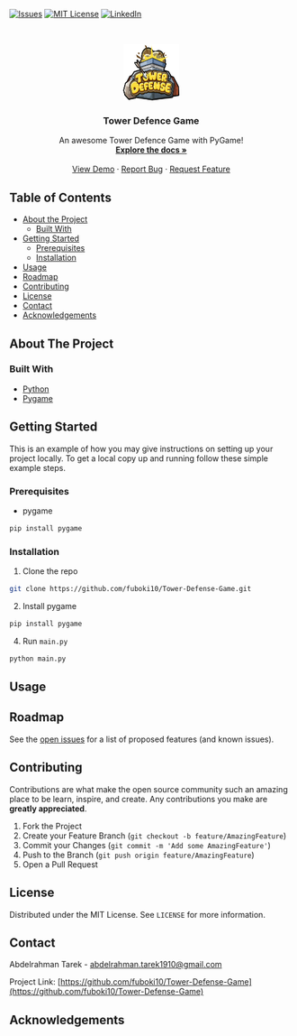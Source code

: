 <!--
*** Thanks for checking out this README Template. If you have a suggestion that would
*** make this better, please fork the repo and create a pull request or simply open
*** an issue with the tag "enhancement".
*** Thanks again! Now go create something AMAZING! :D
-->





<!-- PROJECT SHIELDS -->
<!--
*** I'm using markdown "reference style" links for readability.
*** Reference links are enclosed in brackets [ ] instead of parentheses ( ).
*** See the bottom of this document for the declaration of the reference variables
*** for contributors-url, forks-url, etc. This is an optional, concise syntax you may use.
*** https://www.markdownguide.org/basic-syntax/#reference-style-links
-->
<!--
[![Contributors][contributors-shield]][contributors-url]
[![Forks][forks-shield]][forks-url]
[![Stargazers][stars-shield]][stars-url]
-->
[![Issues][issues-shield]][issues-url]
[![MIT License][license-shield]][license-url]
[![LinkedIn][linkedin-shield]][linkedin-url]



<!-- PROJECT LOGO -->
<br />
<p align="center">
  <a href="https://github.com/fuboki10/Tower-Defense-Game">
    <img src="assets/logo.png" alt="Logo" width="100" height="100">
  </a>

  <h3 align="center">Tower Defence Game</h3>

  <p align="center">
    An awesome Tower Defence Game with PyGame!
    <br />
    <a href="https://github.com/fuboki10/Tower-Defense-Gamee"><strong>Explore the docs »</strong></a>
    <br />
    <br />
    <a href="https://github.com/fuboki10/Tower-Defense-Game">View Demo</a>
    ·
    <a href="https://github.com/fuboki10/Tower-Defense-Game/issues">Report Bug</a>
    ·
    <a href="https://github.com/fuboki10/Tower-Defense-Game/issues">Request Feature</a>
  </p>
</p>



<!-- TABLE OF CONTENTS -->
## Table of Contents

* [About the Project](#about-the-project)
  * [Built With](#built-with)
* [Getting Started](#getting-started)
  * [Prerequisites](#prerequisites)
  * [Installation](#installation)
* [Usage](#usage)
* [Roadmap](#roadmap)
* [Contributing](#contributing)
* [License](#license)
* [Contact](#contact)
* [Acknowledgements](#acknowledgements)



<!-- ABOUT THE PROJECT -->
## About The Project


### Built With
* [Python](https://www.python.org)
* [Pygame](https://www.pygame.org)



<!-- GETTING STARTED -->
## Getting Started

This is an example of how you may give instructions on setting up your project locally.
To get a local copy up and running follow these simple example steps.

### Prerequisites

* pygame
```sh
pip install pygame
```

### Installation

1. Clone the repo
```sh
git clone https://github.com/fuboki10/Tower-Defense-Game.git
```
2. Install pygame
```sh
pip install pygame
```
4. Run `main.py`
```sh
python main.py
```



<!-- USAGE EXAMPLES -->
## Usage



<!-- ROADMAP -->
## Roadmap

See the [open issues](https://github.com/fuboki10/Tower-Defense-Game/issues) for a list of proposed features (and known issues).



<!-- CONTRIBUTING -->
## Contributing

Contributions are what make the open source community such an amazing place to be learn, inspire, and create. Any contributions you make are **greatly appreciated**.

1. Fork the Project
2. Create your Feature Branch (`git checkout -b feature/AmazingFeature`)
3. Commit your Changes (`git commit -m 'Add some AmazingFeature'`)
4. Push to the Branch (`git push origin feature/AmazingFeature`)
5. Open a Pull Request



<!-- LICENSE -->
## License

Distributed under the MIT License. See `LICENSE` for more information.



<!-- CONTACT -->
## Contact

Abdelrahman Tarek - abdelrahman.tarek1910@gmail.com

Project Link: [https://github.com/fuboki10/Tower-Defense-Game](https://github.com/fuboki10/Tower-Defense-Game)



<!-- ACKNOWLEDGEMENTS -->
## Acknowledgements





<!-- MARKDOWN LINKS & IMAGES -->
<!-- https://www.markdownguide.org/basic-syntax/#reference-style-links -->
[contributors-shield]: https://img.shields.io/github/contributors/othneildrew/Best-README-Template.svg?style=flat-square
[contributors-url]: https://github.com/fuboki10/Tower-Defense-Game/graphs/contributors
[forks-shield]: https://img.shields.io/github/forks/othneildrew/Best-README-Template.svg?style=flat-square
[forks-url]: https://github.com/fuboki10/Tower-Defense-Game/network/members
[stars-shield]: https://img.shields.io/github/stars/othneildrew/Best-README-Template.svg?style=flat-square
[stars-url]: https://github.com/fuboki10/Tower-Defense-Game/stargazers
[issues-shield]: https://img.shields.io/github/issues/othneildrew/Best-README-Template.svg?style=flat-square
[issues-url]: https://github.com/fuboki10/Tower-Defense-Game/issues
[license-shield]: https://img.shields.io/github/license/othneildrew/Best-README-Template.svg?style=flat-square
[license-url]: https://github.com/fuboki10/Tower-Defense-Game/blob/master/LICENSE.txt
[linkedin-shield]: https://img.shields.io/badge/-LinkedIn-black.svg?style=flat-square&logo=linkedin&colorB=555
[linkedin-url]: https://www.linkedin.com/in/abdelrahman-tarek-92b820157/
[product-screenshot]: images/screenshot.png
